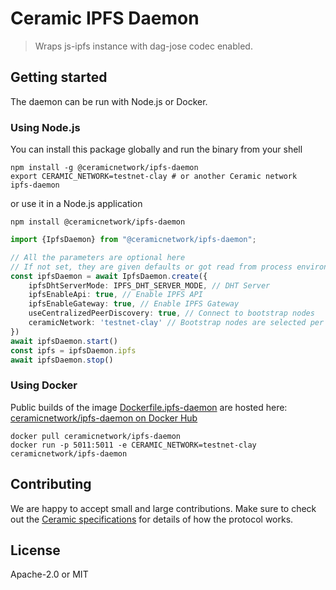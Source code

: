 # Ceramic IPFS Daemon

> Wraps js-ipfs instance with dag-jose codec enabled.

## Getting started

The daemon can be run with Node.js or Docker.

### Using Node.js
You can install this package globally and run the binary from your shell
```shell
npm install -g @ceramicnetwork/ipfs-daemon
export CERAMIC_NETWORK=testnet-clay # or another Ceramic network
ipfs-daemon
```

or use it in a Node.js application
```shell
npm install @ceramicnetwork/ipfs-daemon
```
```typescript
import {IpfsDaemon} from "@ceramicnetwork/ipfs-daemon";

// All the parameters are optional here
// If not set, they are given defaults or got read from process environment variables
const ipfsDaemon = await IpfsDaemon.create({
    ipfsDhtServerMode: IPFS_DHT_SERVER_MODE, // DHT Server
    ipfsEnableApi: true, // Enable IPFS API
    ipfsEnableGateway: true, // Enable IPFS Gateway
    useCentralizedPeerDiscovery: true, // Connect to bootstrap nodes
    ceramicNetwork: 'testnet-clay' // Bootstrap nodes are selected per network
})
await ipfsDaemon.start()
const ipfs = ipfsDaemon.ipfs
await ipfsDaemon.stop()
```

### Using Docker
Public builds of the image [Dockerfile.ipfs-daemon](../../Dockerfile.ipfs-daemon) are hosted here: [ceramicnetwork/ipfs-daemon on Docker Hub](https://hub.docker.com/r/ceramicnetwork/ipfs-daemon)
```
docker pull ceramicnetwork/ipfs-daemon
docker run -p 5011:5011 -e CERAMIC_NETWORK=testnet-clay ceramicnetwork/ipfs-daemon
```

## Contributing
We are happy to accept small and large contributions. Make sure to check out the [Ceramic specifications](https://github.com/ceramicnetwork/specs) for details of how the protocol works.

## License

Apache-2.0 or MIT
